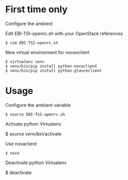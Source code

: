 # First time only
Configure the ambient

Edit EBI-TSI-openrc.sh with your OpenStack references

    $ vim EBI-TSI-openrc.sh

New virtual environment for novavclient
    
    $ virtualenv venv
    $ venv/bin/pip install python-novaclient
    $ venv/bin/pip install python-glanceclient

# Usage  

Configure the ambient variable

    $ source EBI-TSI-openrc.sh

Activate python Virtualenv

   $ source venv/bin/activate

Use novaclient

    $ nova

Deactivate python Virtualenv

   $ deactivate

